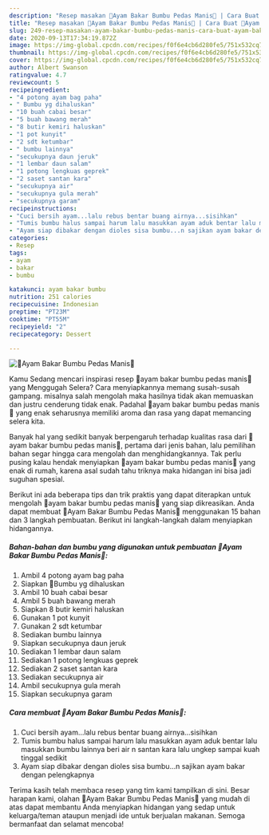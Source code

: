 ```yaml
---
description: "Resep masakan 🍁Ayam Bakar Bumbu Pedas Manis🍁 | Cara Buat 🍁Ayam Bakar Bumbu Pedas Manis🍁 Yang Bisa Manjain Lidah"
title: "Resep masakan 🍁Ayam Bakar Bumbu Pedas Manis🍁 | Cara Buat 🍁Ayam Bakar Bumbu Pedas Manis🍁 Yang Bisa Manjain Lidah"
slug: 249-resep-masakan-ayam-bakar-bumbu-pedas-manis-cara-buat-ayam-bakar-bumbu-pedas-manis-yang-bisa-manjain-lidah
date: 2020-09-13T17:34:19.872Z
image: https://img-global.cpcdn.com/recipes/f0f6e4cb6d280fe5/751x532cq70/🍁ayam-bakar-bumbu-pedas-manis🍁-foto-resep-utama.jpg
thumbnail: https://img-global.cpcdn.com/recipes/f0f6e4cb6d280fe5/751x532cq70/🍁ayam-bakar-bumbu-pedas-manis🍁-foto-resep-utama.jpg
cover: https://img-global.cpcdn.com/recipes/f0f6e4cb6d280fe5/751x532cq70/🍁ayam-bakar-bumbu-pedas-manis🍁-foto-resep-utama.jpg
author: Albert Swanson
ratingvalue: 4.7
reviewcount: 5
recipeingredient:
- "4 potong ayam bag paha"
- " Bumbu yg dihaluskan"
- "10 buah cabai besar"
- "5 buah bawang merah"
- "8 butir kemiri haluskan"
- "1 pot kunyit"
- "2 sdt ketumbar"
- " bumbu lainnya"
- "secukupnya daun jeruk"
- "1 lembar daun salam"
- "1 potong lengkuas geprek"
- "2 saset santan kara"
- "secukupnya air"
- "secukupnya gula merah"
- "secukupnya garam"
recipeinstructions:
- "Cuci bersih ayam...lalu rebus bentar buang airnya...sisihkan"
- "Tumis bumbu halus sampai harum lalu masukkan ayam aduk bentar lalu masukkan bumbu lainnya beri air n santan kara lalu ungkep sampai kuah tinggal sedikit"
- "Ayam siap dibakar dengan dioles sisa bumbu...n sajikan ayam bakar dengan pelengkapnya"
categories:
- Resep
tags:
- ayam
- bakar
- bumbu

katakunci: ayam bakar bumbu 
nutrition: 251 calories
recipecuisine: Indonesian
preptime: "PT23M"
cooktime: "PT55M"
recipeyield: "2"
recipecategory: Dessert

---
```



![🍁Ayam Bakar Bumbu Pedas Manis🍁](https://img-global.cpcdn.com/recipes/f0f6e4cb6d280fe5/751x532cq70/🍁ayam-bakar-bumbu-pedas-manis🍁-foto-resep-utama.jpg)

Kamu Sedang mencari inspirasi resep 🍁ayam bakar bumbu pedas manis🍁 yang Menggugah Selera? Cara menyiapkannya memang susah-susah gampang. misalnya salah mengolah maka hasilnya tidak akan memuaskan dan justru cenderung tidak enak. Padahal 🍁ayam bakar bumbu pedas manis🍁 yang enak seharusnya memiliki aroma dan rasa yang dapat memancing selera kita.



Banyak hal yang sedikit banyak berpengaruh terhadap kualitas rasa dari 🍁ayam bakar bumbu pedas manis🍁, pertama dari jenis bahan, lalu pemilihan bahan segar hingga cara mengolah dan menghidangkannya. Tak perlu pusing kalau hendak menyiapkan 🍁ayam bakar bumbu pedas manis🍁 yang enak di rumah, karena asal sudah tahu triknya maka hidangan ini bisa jadi suguhan spesial.


Berikut ini ada beberapa tips dan trik praktis yang dapat diterapkan untuk mengolah 🍁ayam bakar bumbu pedas manis🍁 yang siap dikreasikan. Anda dapat membuat 🍁Ayam Bakar Bumbu Pedas Manis🍁 menggunakan 15 bahan dan 3 langkah pembuatan. Berikut ini langkah-langkah dalam menyiapkan hidangannya.

<!--inarticleads1-->

##### Bahan-bahan dan bumbu yang digunakan untuk pembuatan 🍁Ayam Bakar Bumbu Pedas Manis🍁:

1. Ambil 4 potong ayam bag paha
1. Siapkan  💚Bumbu yg dihaluskan
1. Ambil 10 buah cabai besar
1. Ambil 5 buah bawang merah
1. Siapkan 8 butir kemiri haluskan
1. Gunakan 1 pot kunyit
1. Gunakan 2 sdt ketumbar
1. Sediakan  bumbu lainnya
1. Siapkan secukupnya daun jeruk
1. Sediakan 1 lembar daun salam
1. Sediakan 1 potong lengkuas geprek
1. Sediakan 2 saset santan kara
1. Sediakan secukupnya air
1. Ambil secukupnya gula merah
1. Siapkan secukupnya garam




<!--inarticleads2-->

##### Cara membuat 🍁Ayam Bakar Bumbu Pedas Manis🍁:

1. Cuci bersih ayam...lalu rebus bentar buang airnya...sisihkan
1. Tumis bumbu halus sampai harum lalu masukkan ayam aduk bentar lalu masukkan bumbu lainnya beri air n santan kara lalu ungkep sampai kuah tinggal sedikit
1. Ayam siap dibakar dengan dioles sisa bumbu...n sajikan ayam bakar dengan pelengkapnya




Terima kasih telah membaca resep yang tim kami tampilkan di sini. Besar harapan kami, olahan 🍁Ayam Bakar Bumbu Pedas Manis🍁 yang mudah di atas dapat membantu Anda menyiapkan hidangan yang sedap untuk keluarga/teman ataupun menjadi ide untuk berjualan makanan. Semoga bermanfaat dan selamat mencoba!
